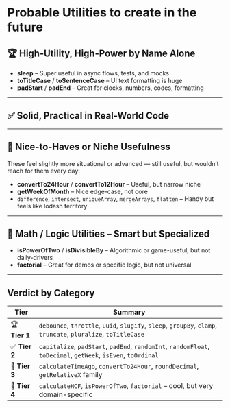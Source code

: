 # Probable Utilities to create in the future

## 🏆 **High-Utility, High-Power by Name Alone**

<!-- - **debounce** / **throttle** – Essential for performance in UI/event handling -->
<!-- - **slugify** – Hugely common in blogs, CMSs, ecommerce URLs, etc. -->
<!-- - **uuid** – Everyone needs IDs, everywhere -->

- **sleep** – Super useful in async flows, tests, and mocks
  <!-- - **clamp** – Very common in UI, animations, number ranges -->
  <!-- - **groupBy** / **sortBy** – Core data manipulation, extremely handy -->
  <!-- - **truncate** – Used all the time in displaying previews, titles, bios -->
  <!-- - **pluralize** – Instantly useful in UI text: `1 item`, `2 items` -->
- **toTitleCase** / **toSentenceCase** – UI text formatting is huge
      <!-- - **randomInt** / **randomFloat** – Testing, generative UI, fallback logic -->
- **padStart** / **padEnd** – Great for clocks, numbers, codes, formatting

---

## ✅ **Solid, Practical in Real-World Code**

<!-- - **capitalize** / **uncapitalize** -->
<!-- - **isLeapYear** -->
<!-- - **getDaysInMonth** -->
<!-- - **isEven** / **isOdd** -->
<!-- - **toFixedDecimal** -->
<!-- - **toDecimal** -->
<!-- - **getWeek** / **getDayOfYear** -->
<!-- - **ordinalSuffix** -->
<!-- - **toOrdinal** -->
<!-- - **toWords** -->
<!-- - **isValidDate** -->
<!-- - **parseDate** -->
<!-- - **formatDate** -->

---

## 🤝 **Nice-to-Haves or Niche Usefulness**

These feel slightly more situational or advanced — still useful, but wouldn’t reach for them every day:

<!-- - **calculateTimeAgo** – Only for feeds, social, or logs -->
<!-- - **toDurationString** – Specific to interval UX (timers, countdowns) -->

- **convertTo24Hour** / **convertTo12Hour** – Useful, but narrow niche
      <!-- - **getRelativeYear** / `Month`, `Day`, etc. – Advanced comparison, not common for everyone -->
- **getWeekOfMonth** – Nice edge-case, not core
  <!-- - **roundDecimal** – Useful, but easily done inline sometimes -->
  <!-- - **numberToWords** / **spellNumber** – Rare unless building finance, forms, accessibility -->
- `difference`, `intersect`, `uniqueArray`, `mergeArrays`, `flatten` – Handy but feels like lodash territory

---

## 🧠 **Math / Logic Utilities – Smart but Specialized**

<!-- - **calculateHCF** / **calculateLCM** – Strong math utilities, but niche unless working with math-heavy domains -->

- **isPowerOfTwo** / **isDivisibleBy** – Algorithmic or game-useful, but not daily-drivers
- **factorial** – Great for demos or specific logic, but not universal

---

## Verdict by Category

| Tier          | Summary                                                                                                        |
| ------------- | -------------------------------------------------------------------------------------------------------------- |
| 🏆 **Tier 1** | `debounce`, `throttle`, `uuid`, `slugify`, `sleep`, `groupBy`, `clamp`, `truncate`, `pluralize`, `toTitleCase` |
| ✅ **Tier 2** | `capitalize`, `padStart`, `padEnd`, `randomInt`, `randomFloat`, `toDecimal`, `getWeek`, `isEven`, `toOrdinal`  |
| 🤝 **Tier 3** | `calculateTimeAgo`, `convertTo24Hour`, `roundDecimal`, `getRelativeX` family                                   |
| 🧠 **Tier 4** | `calculateHCF`, `isPowerOfTwo`, `factorial` – cool, but very domain-specific                                   |
